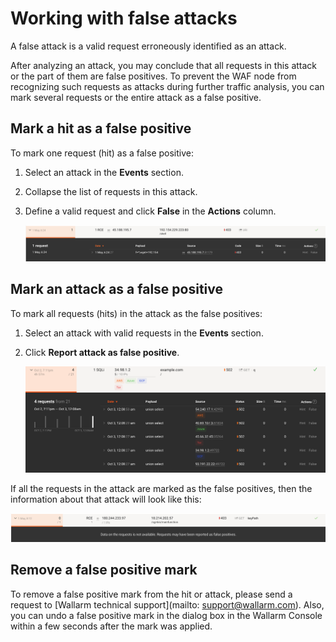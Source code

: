 [link-analyzing-attacks]:       analyze-attack.md

[img-false-attack]:             ../../images/user-guides/events/false-attack.png
[img-removed-attack-info]:      ../../images/user-guides/events/removed-attack-info.png


# Working with false attacks

A false attack is a valid request erroneously identified as an attack.

After analyzing an attack, you may conclude that all requests in this attack or the part of them are false positives. To prevent the WAF node from recognizing such requests as attacks during further traffic analysis, you can mark several requests or the entire attack as a false positive.

## Mark a hit as a false positive

To mark one request (hit) as a false positive:

1. Select an attack in the **Events** section.
2. Collapse the list of requests in this attack.
3. Define a valid request and click **False** in the **Actions** column.

    ![!False hit][img-false-attack]

## Mark an attack as a false positive

To mark all requests (hits) in the attack as the false positives:

1. Select an attack with valid requests in the **Events** section.
2. Click **Report attack as false positive**.

    ![!False attack](../../images/user-guides/events/analyze-attack.png)

If all the requests in the attack are marked as the false positives, then the information about that attack will look like this:

![!The whole attack is marked as false one][img-removed-attack-info]

## Remove a false positive mark

To remove a false positive mark from the hit or attack, please send a request to [Wallarm technical support](mailto: support@wallarm.com). Also, you can undo a false positive mark in the dialog box in the Wallarm Console within a few seconds after the mark was applied.
